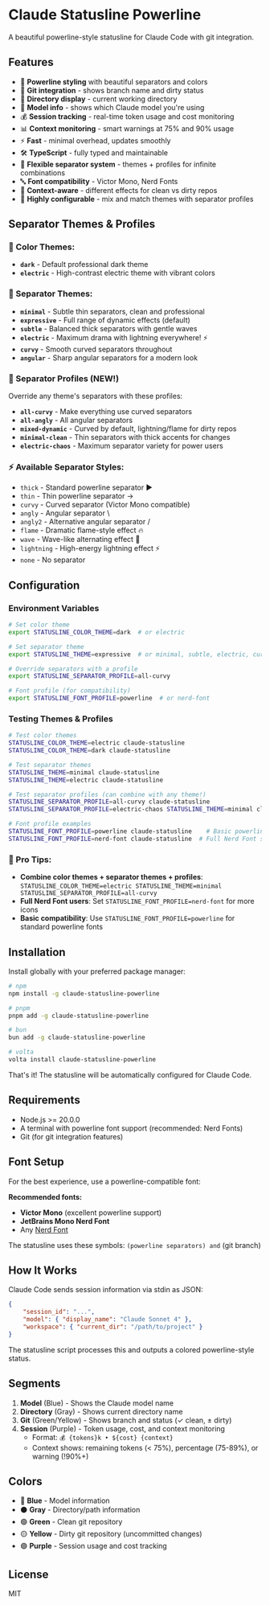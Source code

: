 # Claude Statusline Powerline

A beautiful powerline-style statusline for Claude Code with git
integration.

## Features

- 🎨 **Powerline styling** with beautiful separators and colors
- 🌿 **Git integration** - shows branch name and dirty status
- 📁 **Directory display** - current working directory
- 📱 **Model info** - shows which Claude model you're using
- 💰 **Session tracking** - real-time token usage and cost monitoring
- 📊 **Context monitoring** - smart warnings at 75% and 90% usage
- ⚡ **Fast** - minimal overhead, updates smoothly
- 🛠️ **TypeScript** - fully typed and maintainable
- 🎨 **Flexible separator system** - themes + profiles for infinite
  combinations
- 🔤 **Font compatibility** - Victor Mono, Nerd Fonts
- 🎯 **Context-aware** - different effects for clean vs dirty repos
- 🔧 **Highly configurable** - mix and match themes with separator
  profiles

## Separator Themes & Profiles

### 🎨 Color Themes:

- **`dark`** - Default professional dark theme
- **`electric`** - High-contrast electric theme with vibrant colors

### 🔧 Separator Themes:

- **`minimal`** - Subtle thin separators, clean and professional
- **`expressive`** - Full range of dynamic effects (default)
- **`subtle`** - Balanced thick separators with gentle waves
- **`electric`** - Maximum drama with lightning everywhere! ⚡
- **`curvy`** - Smooth curved separators throughout
- **`angular`** - Sharp angular separators for a modern look

### 🔧 Separator Profiles (NEW!)

Override any theme's separators with these profiles:

- **`all-curvy`** - Make everything use curved separators
- **`all-angly`** - All angular separators
- **`mixed-dynamic`** - Curved by default, lightning/flame for dirty
  repos
- **`minimal-clean`** - Thin separators with thick accents for changes
- **`electric-chaos`** - Maximum separator variety for power users

### ⚡ Available Separator Styles:

- `thick` - Standard powerline separator ▶
- `thin` - Thin powerline separator →
- `curvy` - Curved separator (Victor Mono compatible)
- `angly` - Angular separator \
- `angly2` - Alternative angular separator /
- `flame` - Dramatic flame-style effect 🔥
- `wave` - Wave-like alternating effect 🌊
- `lightning` - High-energy lightning effect ⚡
- `none` - No separator

## Configuration

### Environment Variables

```bash
# Set color theme
export STATUSLINE_COLOR_THEME=dark  # or electric

# Set separator theme
export STATUSLINE_THEME=expressive  # or minimal, subtle, electric, curvy, angular

# Override separators with a profile
export STATUSLINE_SEPARATOR_PROFILE=all-curvy

# Font profile (for compatibility)
export STATUSLINE_FONT_PROFILE=powerline  # or nerd-font
```

### Testing Themes & Profiles

```bash
# Test color themes
STATUSLINE_COLOR_THEME=electric claude-statusline
STATUSLINE_COLOR_THEME=dark claude-statusline

# Test separator themes
STATUSLINE_THEME=minimal claude-statusline
STATUSLINE_THEME=electric claude-statusline

# Test separator profiles (can combine with any theme!)
STATUSLINE_SEPARATOR_PROFILE=all-curvy claude-statusline
STATUSLINE_SEPARATOR_PROFILE=electric-chaos STATUSLINE_THEME=minimal claude-statusline

# Font profile examples
STATUSLINE_FONT_PROFILE=powerline claude-statusline    # Basic powerline support
STATUSLINE_FONT_PROFILE=nerd-font claude-statusline  # Full Nerd Font support
```

### 🎯 Pro Tips:

- **Combine color themes + separator themes + profiles**:
  `STATUSLINE_COLOR_THEME=electric STATUSLINE_THEME=minimal STATUSLINE_SEPARATOR_PROFILE=all-curvy`
- **Full Nerd Font users**: Set `STATUSLINE_FONT_PROFILE=nerd-font`
  for more icons
- **Basic compatibility**: Use `STATUSLINE_FONT_PROFILE=powerline` for
  standard powerline fonts

## Installation

Install globally with your preferred package manager:

```bash
# npm
npm install -g claude-statusline-powerline

# pnpm
pnpm add -g claude-statusline-powerline

# bun
bun add -g claude-statusline-powerline

# volta
volta install claude-statusline-powerline
```

That's it! The statusline will be automatically configured for Claude
Code.

## Requirements

- Node.js >= 20.0.0
- A terminal with powerline font support (recommended: Nerd Fonts)
- Git (for git integration features)

## Font Setup

For the best experience, use a powerline-compatible font:

**Recommended fonts:**

- **Victor Mono** (excellent powerline support)
- **JetBrains Mono Nerd Font**
- Any [Nerd Font](https://www.nerdfonts.com/)

The statusline uses these symbols: `(powerline separators) and` (git
branch)

## How It Works

Claude Code sends session information via stdin as JSON:

```json
{
	"session_id": "...",
	"model": { "display_name": "Claude Sonnet 4" },
	"workspace": { "current_dir": "/path/to/project" }
}
```

The statusline script processes this and outputs a colored
powerline-style status.

## Segments

1. **Model** (Blue) - Shows the Claude model name
2. **Directory** (Gray) - Shows current directory name
3. **Git** (Green/Yellow) - Shows branch and status (✓ clean, ± dirty)
4. **Session** (Purple) - Token usage, cost, and context monitoring
   - Format: `💰 {tokens}k • ${cost} {context}`
   - Context shows: remaining tokens (< 75%), percentage (75-89%), or
     warning (!90%+)

## Colors

- 🔵 **Blue** - Model information
- ⚫ **Gray** - Directory/path information
- 🟢 **Green** - Clean git repository
- 🟡 **Yellow** - Dirty git repository (uncommitted changes)
- 🟣 **Purple** - Session usage and cost tracking

## License

MIT
